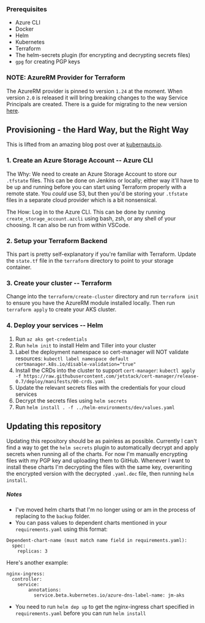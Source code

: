 ### Prerequisites
* Azure CLI
* Docker
* Helm
* Kubernetes
* Terraform
* The helm-secrets plugin (for encrypting and decrypting secrets files)
* `gpg` for creating PGP keys

### NOTE: AzureRM Provider for Terraform
The AzureRM provider is pinned to version `1.24` at the moment. When version `2.0` is released it will bring breaking changes to the way Service Principals are created. There is a guide for migrating to the new version [here](https://www.terraform.io/docs/providers/azurerm/guides/migrating-to-azuread.html).

## Provisioning - the Hard Way, but the Right Way
This is lifted from an amazing blog post over at [kubernauts.io](https://blog.kubernauts.io/aks-deployment-automation-with-terraform-and-multi-aks-cluster-management-with-rancher-6da9865ad52b).
### 1. Create an Azure Storage Account -- Azure CLI
The Why: We need to create an Azure Storage Account to store our `.tfstate` files. This can be done on Jenkins or locally; either way it'll have to be up and running before you can start using Terraform properly with a remote state. You *could* use S3, but then you'd be storing your `.tfstate` files in a separate cloud provider which is a bit nonsensical.

The How: Log in to the Azure CLI. This can be done by running `create_storage_account.azcli` using bash, zsh, or any shell of your choosing. It can also be run from within VSCode.
### 2. Setup your Terraform Backend
This part is pretty self-explanatory if you're familiar with Terraform. Update the `state.tf` file in the `terraform` directory to point to your storage container.
### 3. Create your cluster -- Terraform
Change into the `terraform/create-cluster` directory and run `terraform init` to ensure you have the AzureRM module installed locally. Then run `terraform apply` to create your AKS cluster.
### 4. Deploy your services -- Helm
1. Run `az aks get-credentials`
2. Run `helm init` to install Helm and Tiller into your cluster
3. Label the deployment namespace so cert-manager will NOT validate resources: `kubectl label namespace default certmanager.k8s.io/disable-validation="true"`
4. Install the CRDs into the cluster to support `cert-manager`: `kubectl apply -f https://raw.githubusercontent.com/jetstack/cert-manager/release-0.7/deploy/manifests/00-crds.yaml`
5. Update the relevant secrets files with the credentials for your cloud services
6. Decrypt the secrets files using `helm secrets`
7. Run `helm install . -f ../helm-environments/dev/values.yaml`

## Updating this repository
Updating this repository should be as painless as possible. Currently I can't find a way to get the `helm secrets` plugin to automatically decrypt and apply secrets when running all of the charts. For now I'm manually encrypting files with my PGP key and uploading them to GitHub. Whenever I want to install these charts I'm decrypting the files with the same key, overwriting the encrypted version with the decrypted `.yaml.dec` file, then running `helm install`.


##### Notes
* I've moved helm charts that I'm no longer using or am in the process of replacing to the `backup` folder.
* You can pass values to dependent charts mentioned in your `requirements.yaml` using this format:
```
Dependent-chart-name (must match name field in requirements.yaml):
  spec:
    replicas: 3
```
Here's another example:
```
nginx-ingress:
  controller:
    service:
        annotations:
          service.beta.kubernetes.io/azure-dns-label-name: jm-aks
```
* You need to run `helm dep up` to get the nginx-ingress chart specified in `requirements.yaml` before you can run `helm install`